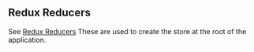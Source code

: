 ## Redux Reducers

See [Redux Reducers](http://rackt.github.io/redux/docs/basics/Reducers.html)
These are used to create the store at the root of the application.